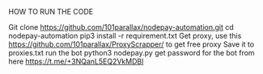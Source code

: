 HOW TO RUN THE CODE 

Git clone https://github.com/101parallax/nodepay-automation.git
cd nodepay-automation
pip3 install -r requirement.txt
Get proxy, use this https://github.com/101parallax/ProxyScrapper/ to get free proxy
Save it to proxies.txt
run the bot python3 nodepay.py
get password for the bot from here https://t.me/+3NQanL5EQ2VkMDBl

